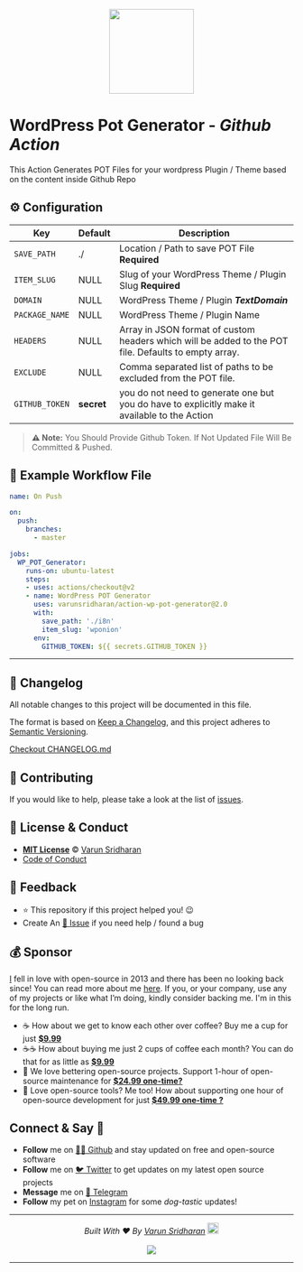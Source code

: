 <p align="center"><img src="https://cdn.svarun.dev/gh/actions-small.png" width="150px"/></p>

# WordPress Pot Generator - ***Github Action***
This Action Generates POT Files for your wordpress Plugin / Theme based on the content inside Github Repo

## ⚙️ Configuration
| Key | Default | Description |
| --- | ------- | ----------- |
| `SAVE_PATH` | ./ | Location / Path to save POT File **Required** |
| `ITEM_SLUG` | NULL | Slug of your WordPress Theme / Plugin Slug  **Required** |
| `DOMAIN` | NULL | WordPress Theme / Plugin ***TextDomain*** |
| `PACKAGE_NAME` | NULL | WordPress Theme / Plugin Name |
| `HEADERS`  | NULL | Array in JSON format of custom headers which will be added to the POT file. Defaults to empty array. |
| `EXCLUDE`  | NULL | Comma separated list of paths to be excluded from the POT file. |
| `GITHUB_TOKEN` | **secret** | you do not need to generate one but you do have to explicitly make it available to the Action |

> **⚠️ Note:** You Should Provide Github Token. If Not Updated File Will Be Committed & Pushed.

## 🚀  Example Workflow File
<!-- START RAW -->
```yaml
name: On Push

on:
  push:
    branches:
      - master

jobs:
  WP_POT_Generator:
    runs-on: ubuntu-latest
    steps:
    - uses: actions/checkout@v2
    - name: WordPress POT Generator
      uses: varunsridharan/action-wp-pot-generator@2.0
      with:
        save_path: './i8n'
        item_slug: 'wponion'
      env:
        GITHUB_TOKEN: ${{ secrets.GITHUB_TOKEN }}
```
<!-- END RAW -->

---

<!-- START common-footer.mustache -->
## 📝 Changelog
All notable changes to this project will be documented in this file.

The format is based on [Keep a Changelog](https://keepachangelog.com/en/1.0.0/),
and this project adheres to [Semantic Versioning](https://semver.org/spec/v2.0.0.html).

[Checkout CHANGELOG.md](https://github.com/varunsridharan/action-wp-pot-generator/blob/main/CHANGELOG.md)


## 🤝 Contributing
If you would like to help, please take a look at the list of [issues](https://github.com/varunsridharan/action-wp-pot-generator/issues/).


## 📜  License & Conduct
- [**MIT License**](https://github.com/varunsridharan/action-wp-pot-generator/blob/main/LICENSE) © [Varun Sridharan](website)
- [Code of Conduct](https://github.com/varunsridharan/.github/blob/master/CODE_OF_CONDUCT.md)


## 📣 Feedback
- ⭐ This repository if this project helped you! :wink:
- Create An [🔧 Issue](https://github.com/varunsridharan/action-wp-pot-generator/issues/) if you need help / found a bug


## 💰 Sponsor
[I][twitter] fell in love with open-source in 2013 and there has been no looking back since! You can read more about me [here][website].
If you, or your company, use any of my projects or like what I’m doing, kindly consider backing me. I'm in this for the long run.

- ☕ How about we get to know each other over coffee? Buy me a cup for just [**$9.99**][buymeacoffee]
- ☕️☕️ How about buying me just 2 cups of coffee each month? You can do that for as little as [**$9.99**][buymeacoffee]
- 🔰         We love bettering open-source projects. Support 1-hour of open-source maintenance for [**$24.99 one-time?**][paypal]
- 🚀         Love open-source tools? Me too! How about supporting one hour of open-source development for just [**$49.99 one-time ?**][paypal]

<!-- Personl Links -->
[paypal]: https://sva.onl/paypal
[buymeacoffee]: https://sva.onl/buymeacoffee
[twitter]: https://sva.onl/twitter/
[website]: https://sva.onl/website/


## Connect & Say 👋
- **Follow** me on [👨‍💻 Github][github] and stay updated on free and open-source software
- **Follow** me on [🐦 Twitter][twitter] to get updates on my latest open source projects
- **Message** me on [📠 Telegram][telegram]
- **Follow** my pet on [Instagram][sofythelabrador] for some _dog-tastic_ updates!

<!-- Personl Links -->
[sofythelabrador]: https://www.instagram.com/sofythelabrador/
[github]: https://sva.onl/github/
[twitter]: https://sva.onl/twitter/
[telegram]: https://sva.onl/telegram/


---

<p align="center">
<i>Built With ♥ By <a href="https://sva.onl/twitter"  target="_blank" rel="noopener noreferrer">Varun Sridharan</a> <a href="https://en.wikipedia.org/wiki/India">
   <img src="https://cdn.svarun.dev/flag-india.jpg" width="20px"/></a> </i> <br/><br/>
   <img src="https://cdn.svarun.dev/codeispoetry.png"/>
</p>

---


<!-- END common-footer.mustache -->
